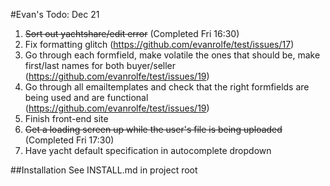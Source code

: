 #Evan's Todo: Dec 21
1. ~~Sort out yachtshare/edit error~~ (Completed Fri 16:30)
2. Fix formatting glitch (https://github.com/evanrolfe/test/issues/17)
3. Go through each formfield, make volatile the ones that should be, make first/last names for both buyer/seller (https://github.com/evanrolfe/test/issues/19)
4. Go through all emailtemplates and check that the right formfields are being used and are functional (https://github.com/evanrolfe/test/issues/19)
5. Finish front-end site
6. ~~Get a loading screen up while the user's file is being uploaded~~ (Completed Fri 17:30)
7. Have yacht default specification in autocomplete dropdown

##Installation
See INSTALL.md in project root